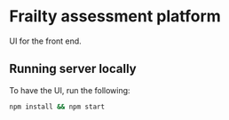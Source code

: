 # Frailty assessment platform

UI for the front end.


## Running server locally

To have the UI, run the following:

```bash
npm install && npm start
```